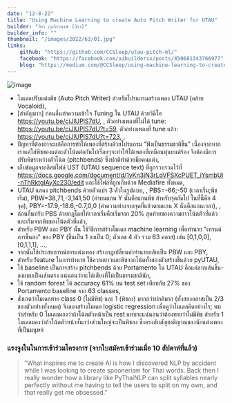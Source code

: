 ```yaml
---
date: "12-8-22"
title: "Using Machine Learning to create Auto Pitch Writer for UTAU"
builder: "จิรา กุลจิราพงษ์ (จิรา)"
builder_info: ""
thumbnail: "/images/2022/63/01.jpg"
links:
    github: "https://github.com/CCSleep/utau-pitch-ml/"
    facebook: "https://facebook.com/aibuildersx/posts/450681343766977"
    blog: "https://medium.com/@CCSleep/using-machine-learning-to-create-auto-pitch-writer-for-utau-eec2d104236a"
---
```


![image](/images/2022/63/01.jpg)

- โมเดลปรับแต่งพิช (Auto Pitch Writer) สำหรับโปรแกรมสร้างเพลง UTAU (คล้าย Vocaloid),
- [สำคัญมาก] ก่อนอื่นทำความเข้าใจ Tuning ใน UTAU ด้วยวิดีโอ https://youtu.be/ciJlUPlS7dU, , ตัวอย่างเพลงที่ไม่ได้ tune: https://youtu.be/ciJlUPlS7dU?t=59, ตัวอย่างเพลงที่ tune แล้ว: https://youtu.be/ciJlUPlS7dU?t=723, ,
- ปัญหาที่ต้องกาจะแก้คือการทำให้เพลงที่สร้างด้วยโปรแกรม "ฟังเป็นธรรมชาติขึ้น" เนื่องจากหากเราแค่ใส่พิชของแต่ละตัวโน้ตต่อกันไปเรื่อยๆจะทำให้ได้เพลงที่เหมือนหุ่นยนต์ร้อง จึงต้องมีการปรับพิชระหว่างตัวโน้ต (pitchbends) ซึ่งปกติทำด้วยมือคนแต่ง,
- เก็บข้อมูลจากลิสต์ไฟล์ UST (UTAU sequence text) ที่ถูกรวบรวมไว้ที่ https://docs.google.com/document/d/1yKn3jN3rLoVFSXcPUET_iYsmbUi-nThRktgIAyXc230/edit และใช้ไฟล์ที่ถูกเก็บด้วย Mediafire ทั้งหมด,
- UTAU แสดง pitchbends ด้วยตัวแปร 3 ตัวในรูปแบบ, , PBS=-66;-50 (เวลาเริ่ม;พิชเริ่ม), PBW=38,71,-3,141,50 (ค่าบนแกน Y นั่นคือแกนพิช สำหรับจุดถัดไป ในที่นี้คือ 4 จุด), PBY=-17.9,-18.6,-0.7,0,0 (ค่าความห่างจากจุดที่แล้วตามแกน X นั่นคือแกนเวลา), ,
- ก่อนอื่นปรับ PBS ด้วยกฎโดยให้เวลาเริ่มคือเริ่มจาก 20% สุดท้ายของความยาวโน้ตตัวที่แล้ว และเริ่มจากพิชของโน้ตตัวที่แล้ว,
- สำหรับ PBW และ PBY นั้น ใช้วิธีการสร้างโมเดล machine learning เพื่อทำนาย "เทรนด์การขึ้นลง" ของ PBY (ขึ้นเป็น 1 ลงเป็น 0; ตัวเลข 4 ตัว รวม 63 คลาส) เช่น [0,1,0,0], [0,1,1,1], ...,
- จากนั้นใช้ประสบการณ์การแต่งเพลง สร้างกฎเปลี่ยนคำทำนายกลับเป็น PBW และ PBY,
- สำหรับ feature ในการทำนาย ใช้ความยาวและพิชจากโน้ตทั้งสองตัวสร้างขึ้นด้วย pyUTAU,
- ใช้ baseline เป็นการสร้าง pitchbends ด้วย Portamento ใน UTAU คือแค่ลากเส้นขึ้น-ลงแบบเป็นเส้นตรง แน่นอนว่าจะได้เสียงที่ไม่เป็นธรรมชาตินัก,
- ใช้ random forest ได้ accuracy 61% บน test set เทียบกับ 27% ของ Portamento baseline จาก 63 classes,
- สังเกตว่าโมเดลทาย class 0 (ไม่มีพิช) และ 1 (พิชลง) มากกว่าปกติมาก (ทั้งสองคลาสเป็น 2/3 ของตัวอย่างทั้งหมด) จึงลองสร้างโมเดล logistic regression เพื่อดูว่าโมเดลคิดอย่างไร; พบว่าสำหรับ 0 โมเดลมองว่าถ้าโน้ตตัวหน้าเป็น rest แทบจะแน่นอนว่าต้องทายว่าไม่มีพิช สำหรับ 1 โมเดลมองว่าถ้าโน้ตตัวหน้าสั้นกว่าส่วนใหญ่จะเป็นพิชลง ซึ่งตรงกับสัญชาติญาณของนักแต่งเพลงที่เป็นมนุษย์

### แรงจูงในในการเข้าร่วมโครงการ (จากใบสมัครเข้าร่วมเมื่อ 10 สัปดาห์ที่แล้ว)

> "What inspires me to create AI is how I discovered NLP by accident while I was looking to create spoonerism for Thai words. Back then I really wonder how a library like PyThaiNLP can split syllables nearly perfectly without me having to tell the users to split on my own, and that really get me obsessed."